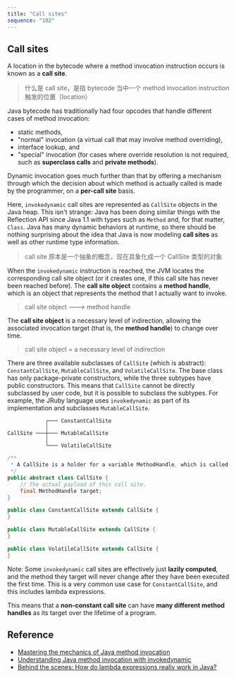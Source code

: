 ```yaml
---
title: "Call sites"
sequence: "102"
---
```


## Call sites

A location in the bytecode where a method invocation instruction occurs is known as a **call site**.

> 什么是 call site，是指 bytecode 当中一个 method invocation instruction 触发的位置（location）

Java bytecode has traditionally had four opcodes
that handle different cases of method invocation:

- static methods,
- "normal" invocation (a virtual call that may involve method overriding),
- interface lookup, and
- "special" invocation (for cases where override resolution is not required, such as **superclass calls** and **private methods**).

Dynamic invocation goes much further than that by offering a mechanism
through which the decision about which method is actually called is made by the programmer, on a **per-call site** basis.

Here, `invokedynamic` call sites are represented as `CallSite` objects in the Java heap.
This isn't strange: Java has been doing similar things with the Reflection API since Java 1.1
with types such as `Method` and, for that matter, `Class`.
Java has many dynamic behaviors at runtime,
so there should be nothing surprising about the idea
that Java is now modeling **call sites** as well as other runtime type information.

> call site 原本是一个抽象的概念，现在具象化成一个 CallSite 类型的对象

When the `invokedynamic` instruction is reached,
the JVM locates the corresponding call site object
(or it creates one, if this call site has never been reached before).
The **call site object** contains a **method handle**,
which is an object that represents the method that I actually want to invoke.

> call site object ---> method handle

The **call site object** is a necessary level of indirection,
allowing the associated invocation target (that is, the **method handle**) to change over time.

> call site object = a necessary level of indirection

There are three available subclasses of `CallSite` (which is abstract):
`ConstantCallSite`, `MutableCallSite`, and `VolatileCallSite`.
The base class has only package-private constructors, while the three subtypes have public constructors.
This means that `CallSite` cannot be directly subclassed by user code, but it is possible to subclass the subtypes.
For example, the JRuby language uses `invokedynamic` as part of its implementation and subclasses `MutableCallSite`.

```text
            ┌─── ConstantCallSite
            │
CallSite ───┼─── MutableCallSite
            │
            └─── VolatileCallSite
```

```java
/**
 * A CallSite is a holder for a variable MethodHandle, which is called its target.
 */
public abstract class CallSite {
    // The actual payload of this call site.
    final MethodHandle target;
}
```

```java
public class ConstantCallSite extends CallSite {
}
```

```java
public class MutableCallSite extends CallSite {
}
```

```java
public class VolatileCallSite extends CallSite {
}
```

Note: Some `invokedynamic` call sites are effectively just **lazily computed**,
and the method they target will never change after they have been executed the first time.
This is a very common use case for `ConstantCallSite`, and this includes lambda expressions.

This means that a **non-constant call site** can have **many different method handles**
as its target over the lifetime of a program.


## Reference

- [Mastering the mechanics of Java method invocation](https://blogs.oracle.com/javamagazine/post/mastering-the-mechanics-of-java-method-invocation)
- [Understanding Java method invocation with invokedynamic](https://blogs.oracle.com/javamagazine/post/understanding-java-method-invocation-with-invokedynamic)
- [Behind the scenes: How do lambda expressions really work in Java?](https://blogs.oracle.com/javamagazine/post/behind-the-scenes-how-do-lambda-expressions-really-work-in-java)

